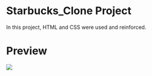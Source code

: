 # Starbucks_Clone Project
In this project, HTML and CSS were used and reinforced.
# Preview
![](starbucks2.gif)
